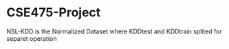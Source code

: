 # CSE475-Project
NSL-KDD is the Normalized Dataset where KDDtest and KDDtrain splited for separet operation
